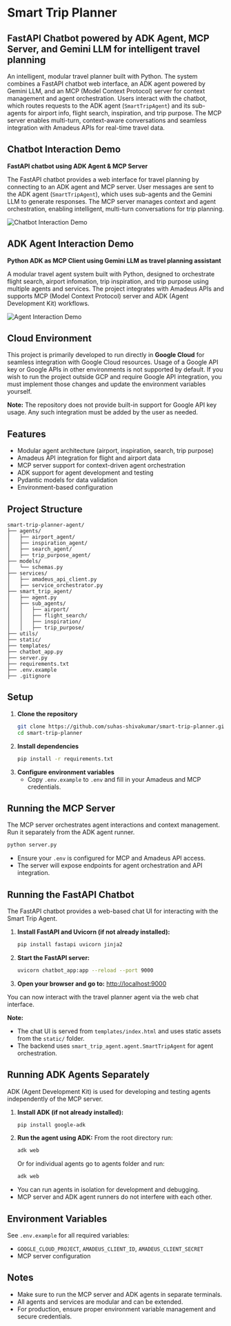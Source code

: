 # Smart Trip Planner

## FastAPI Chatbot powered by ADK Agent, MCP Server, and Gemini LLM for intelligent travel planning

An intelligent, modular travel planner built with Python. The system combines a FastAPI chatbot web interface, an ADK agent powered by Gemini LLM, and an MCP (Model Context Protocol) server for context management and agent orchestration. Users interact with the chatbot, which routes requests to the ADK agent (`SmartTripAgent`) and its sub-agents for airport info, flight search, inspiration, and trip purpose. The MCP server enables multi-turn, context-aware conversations and seamless integration with Amadeus APIs for real-time travel data.

## Chatbot Interaction Demo
**FastAPI chatbot using ADK Agent & MCP Server**

The FastAPI chatbot provides a web interface for travel planning by connecting to an ADK agent and MCP server. User messages are sent to the ADK agent (`SmartTripAgent`), which uses sub-agents and the Gemini LLM to generate responses. The MCP server manages context and agent orchestration, enabling intelligent, multi-turn conversations for trip planning.

![Chatbot Interaction Demo](static/chatbot_interaction.gif)

## ADK Agent Interaction Demo
**Python ADK as MCP Client using Gemini LLM as travel planning assistant**

A modular travel agent system built with Python, designed to orchestrate flight search, airport infomation, trip inspiration, and trip purpose using multiple agents and services. The project integrates with Amadeus APIs and supports MCP (Model Context Protocol) server and ADK (Agent Development Kit) workflows.

![Agent Interaction Demo](static/adk_agent_interaction.gif)


## Cloud Environment
This project is primarily developed to run directly in **Google Cloud** for seamless integration with Google Cloud resources. Usage of a Google API key or Google APIs in other environments is not supported by default. If you wish to run the project outside GCP and require Google API integration, you must implement those changes and update the environment variables yourself.

**Note:** The repository does not provide built-in support for Google API key usage. Any such integration must be added by the user as needed.

## Features
- Modular agent architecture (airport, inspiration, search, trip purpose)
- Amadeus API integration for flight and airport data
- MCP server support for context-driven agent orchestration
- ADK support for agent development and testing
- Pydantic models for data validation
- Environment-based configuration

## Project Structure
```
smart-trip-planner-agent/
├── agents/
│   ├── airport_agent/
│   ├── inspiration_agent/
│   ├── search_agent/
│   ├── trip_purpose_agent/
├── models/
│   └── schemas.py
├── services/
│   ├── amadeus_api_client.py
│   ├── service_orchestrator.py
├── smart_trip_agent/
│   ├── agent.py
│   ├── sub_agents/
│   │   ├── airport/
│   │   ├── flight_search/
│   │   ├── inspiration/
│   │   ├── trip_purpose/
├── utils/
├── static/
├── templates/
├── chatbot_app.py
├── server.py
├── requirements.txt
├── .env.example
├── .gitignore
```

## Setup
1. **Clone the repository**
   ```sh
   git clone https://github.com/suhas-shivakumar/smart-trip-planner.git
   cd smart-trip-planner
   ```
2. **Install dependencies**
   ```sh
   pip install -r requirements.txt
   ```
3. **Configure environment variables**
   - Copy `.env.example` to `.env` and fill in your Amadeus and MCP credentials.

## Running the MCP Server
The MCP server orchestrates agent interactions and context management. Run it separately from the ADK agent runner.

```sh
python server.py
```
- Ensure your `.env` is configured for MCP and Amadeus API access.
- The server will expose endpoints for agent orchestration and API integration.

## Running the FastAPI Chatbot
The FastAPI chatbot provides a web-based chat UI for interacting with the Smart Trip Agent.

1. **Install FastAPI and Uvicorn (if not already installed):**
   ```sh
   pip install fastapi uvicorn jinja2
   ```
2. **Start the FastAPI server:**
   ```sh
   uvicorn chatbot_app:app --reload --port 9000
   ```
3. **Open your browser and go to:**
   [http://localhost:9000](http://localhost:9000)

You can now interact with the travel planner agent via the web chat interface.

**Note:**
- The chat UI is served from `templates/index.html` and uses static assets from the `static/` folder.
- The backend uses `smart_trip_agent.agent.SmartTripAgent` for agent orchestration.

## Running ADK Agents Separately
ADK (Agent Development Kit) is used for developing and testing agents independently of the MCP server.

1. **Install ADK (if not already installed):**
   ```sh
   pip install google-adk
   ```
2. **Run the agent using ADK:**
   From the root directory run:
   ```sh
   adk web
   ```
   Or for individual agents go to agents folder and run:
   ```sh
   adk web
   ```
- You can run agents in isolation for development and debugging.
- MCP server and ADK agent runners do not interfere with each other.

## Environment Variables
See `.env.example` for all required variables:
- `GOOGLE_CLOUD_PROJECT`, `AMADEUS_CLIENT_ID`, `AMADEUS_CLIENT_SECRET`
- MCP server configuration

## Notes
- Make sure to run the MCP server and ADK agents in separate terminals.
- All agents and services are modular and can be extended.
- For production, ensure proper environment variable management and secure credentials.

